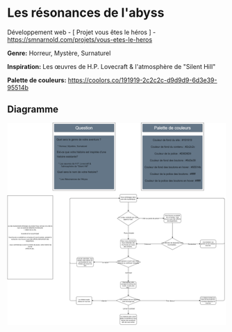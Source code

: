 #  Les résonances de l'abyss

Développement web - [ Projet vous êtes le héros ] -  https://smnarnold.com/projets/vous-etes-le-heros

**Genre:** Horreur, Mystère, Surnaturel

**Inspiration:** Les œuvres de H.P. Lovecraft & l'atmosphère de "Silent Hill"

**Palette de couleurs:** https://coolors.co/191919-2c2c2c-d9d9d9-6d3e39-95514b

## Diagramme

![Text alternatif](./assets/drawio/schema.png)

